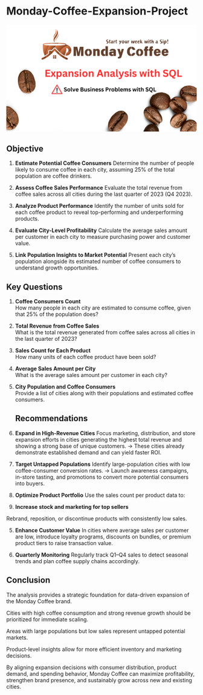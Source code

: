 # Monday-Coffee-Expansion-Project
![Company Logo](https://github.com/najirh/Monday-Coffee-Expansion-Project-P8/blob/main/1.png)

## Objective

1. **Estimate Potential Coffee Consumers**
Determine the number of people likely to consume coffee in each city, assuming 25% of the total population are coffee drinkers.

2. **Assess Coffee Sales Performance**
Evaluate the total revenue from coffee sales across all cities during the last quarter of 2023 (Q4 2023).

3. **Analyze Product Performance**
Identify the number of units sold for each coffee product to reveal top-performing and underperforming products.

4. **Evaluate City-Level Profitability**
Calculate the average sales amount per customer in each city to measure purchasing power and customer value.

5. **Link Population Insights to Market Potential**
Present each city’s population alongside its estimated number of coffee consumers to understand growth opportunities.

## Key Questions
1. **Coffee Consumers Count**  
   How many people in each city are estimated to consume coffee, given that 25% of the population does?

2. **Total Revenue from Coffee Sales**  
   What is the total revenue generated from coffee sales across all cities in the last quarter of 2023?

3. **Sales Count for Each Product**  
   How many units of each coffee product have been sold?

4. **Average Sales Amount per City**  
   What is the average sales amount per customer in each city?

5. **City Population and Coffee Consumers**  
   Provide a list of cities along with their populations and estimated coffee consumers.


   ## Recommendations

1. **Expand in High-Revenue Cities**
Focus marketing, distribution, and store expansion efforts in cities generating the highest total revenue and showing a strong base of unique customers.
→ These cities already demonstrate established demand and can yield faster ROI.

2. **Target Untapped Populations**
Identify large-population cities with low coffee-consumer conversion rates.
→ Launch awareness campaigns, in-store tasting, and promotions to convert more potential consumers into buyers.

3. **Optimize Product Portfolio**
Use the sales count per product data to:

4. **Increase stock and marketing for top sellers**

Rebrand, reposition, or discontinue products with consistently low sales.

5. **Enhance Customer Value**
In cities where average sales per customer are low, introduce loyalty programs, discounts on bundles, or premium product tiers to raise transaction value.

6. **Quarterly Monitoring**
Regularly track Q1–Q4 sales to detect seasonal trends and plan coffee supply chains accordingly.

## Conclusion

The analysis provides a strategic foundation for data-driven expansion of the Monday Coffee brand.

Cities with high coffee consumption and strong revenue growth should be prioritized for immediate scaling.

Areas with large populations but low sales represent untapped potential markets.

Product-level insights allow for more efficient inventory and marketing decisions.

By aligning expansion decisions with consumer distribution, product demand, and spending behavior, Monday Coffee can maximize profitability, strengthen brand presence, and sustainably grow across new and existing cities.
